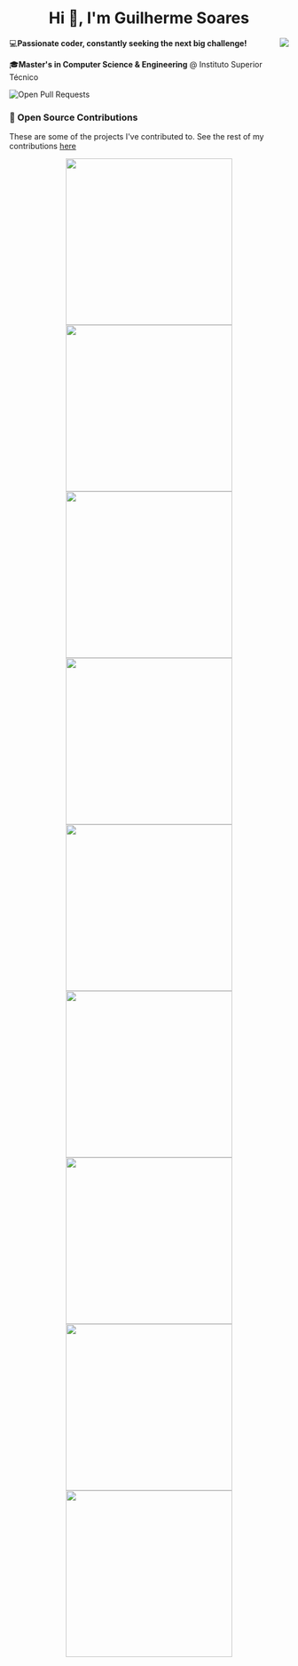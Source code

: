 <h1 align="center">Hi 👋, I'm Guilherme Soares</h1>

<img align="right" src="https://github-readme-stats.vercel.app/api?username=guilhas07&show_icons=true&theme=radical&custom_title=GitHub%20Stats"/>

💻**Passionate coder, constantly seeking the next big challenge!**

🎓**Master's in Computer Science & Engineering** @ Instituto Superior Técnico

![Open Pull Requests](https://img.shields.io/badge/Active%20PRs-4-brightgreen?style=flat-square&link=https://github.com/pulls?q=is%3Apr+author%3Aguilhas07+is%3Aopen)

### 🚀 Open Source Contributions

These are some of the projects I've contributed to. See the rest of my contributions [here](https://github.com/pulls?q=is%3Apr+author%3Aguilhas07+archived%3Afalse)

<p align="center">
    <a href="https://github.com/neovim/neovim/pulls?q=is%3Apr+author%3Aguilhas07" target="_blank">
        <img width=300 src="https://github-readme-stats.vercel.app/api/pin/?username=neovim&repo=neovim&theme=radical&show_owner=true" />            
    </a>
     <a href="https://github.com/gohugoio/hugo/pulls?q=is%3Apr+author%3Aguilhas07" target="_blank">
        <img width=300 src="https://github-readme-stats.vercel.app/api/pin/?username=gohugoio&repo=hugo&theme=radical&show_owner=true" />            
    </a>
     <a href="https://github.com/tree-sitter/tree-sitter/pulls?q=is%3Apr+author%3Aguilhas07" target="_blank">
        <img width=300 src="https://github-readme-stats.vercel.app/api/pin/?username=tree-sitter&repo=tree-sitter&theme=radical&show_owner=true" />            
    </a>
    <a href="https://github.com/ngalaiko/tree-sitter-go-template/pulls?q=is%3Apr+author%3Aguilhas07" target="_blank">
        <img width=300 src="https://github-readme-stats.vercel.app/api/pin/?username=ngalaiko&repo=tree-sitter-go-template&theme=radical&show_owner=true" />            
    </a>
    <a href="https://github.com/MordechaiHadad/bob/pulls?q=is%3Apr+author%3Aguilhas07" target="_blank">
        <img width=300 src="https://github-readme-stats.vercel.app/api/pin/?username=MordechaiHadad&repo=bob&theme=radical&show_owner=true" />            
    </a>
    <a href="https://github.com/a-h/templ/pulls?q=is%3Apr+author%3Aguilhas07" target="_blank">
        <img width=300 src="https://github-readme-stats.vercel.app/api/pin/?username=a-h&repo=templ&theme=radical&show_owner=true" />            
    </a>
    <a href="https://github.com/spring-projects/spring-petclinic/pulls?q=is%3Apr+author%3Aguilhas07" target="_blank">
        <img width=300 src="https://github-readme-stats.vercel.app/api/pin/?username=spring-projects&repo=spring-petclinic&theme=radical&show_owner=true" />            
    </a>   
    <a href="https://github.com/neovim/nvim-lspconfig/pulls?q=is%3Apr+author%3Aguilhas07" target="_blank">
        <img width=300 src="https://github-readme-stats.vercel.app/api/pin/?username=neovim&repo=nvim-lspconfig&theme=radical&show_owner=true" />            
    </a>
    <a href="https://github.com/nvim-treesitter/nvim-treesitter/pulls?q=is%3Apr+author%3Aguilhas07" target="_blank">
        <img width=300 src="https://github-readme-stats.vercel.app/api/pin/?username=nvim-treesitter&repo=nvim-treesitter&theme=radical&show_owner=true" />            
    </a>  
</p>
